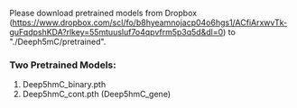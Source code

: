 Please download pretrained models from Dropbox (https://www.dropbox.com/scl/fo/b8hyeamnojacp04o6hgs1/ACfiArxwvTk-guFqdpshKDA?rlkey=55mtuusluf7o4qpvfrm5p3q5d&dl=0) to "./Deeph5mC/pretrained".
### Two Pretrained Models:

1. Deep5hmC_binary.pth
2. Deep5hmC_cont.pth (Deep5hmC_gene)
